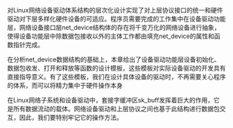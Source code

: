 对Linux网络设备驱动体系结构的层次化设计实现了对上层协议接口的统一和硬件驱动对下层多样化硬件设备的可适应。程序员需要完成的工作集中在设备驱动功能层，网络设备接口层net_device结构体的存在将千变万化的网络设备进行抽象，使得设备功能层中除数据包接收以外的主体工作都由填充net_device的属性和函数指针完成。

在分析net_device数据结构的基础上，本章给出了设备驱动功能层设备初始化、数据包收发、打开和释放等函数的设计模板，这些模板对实际设备驱动的开发具有直接指导意义。有了这些模板，我们在设计具体设备的驱动时，不再需要关心程序的体系，而可以将精力集中于硬件操作本身

在Linux网络子系统和设备驱动中，套接字缓冲区sk_buff发挥着巨大的作用，它是所有数据流动的载体。网络设备驱动和上层协议之间也基于此结构进行数据包交互，因此，我们要特别牢记它的操作方法。